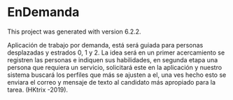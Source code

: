 # EnDemanda

This project was generated with version 6.2.2.

Aplicación de trabajo por demanda, está será guiada para personas desplazadas y estrados 0, 1 y 2. La idea será en un primer acercamiento se registren las personas e indiquen sus habilidades, en segunda etapa   una persona que requiera un servicio, solicitará este en la aplicación y nuestro sistema buscará los perfiles que más se ajusten a el, una ves hecho esto se enviara el correo y mensaje de texto al candidato más apropiado para la tarea. (HKtrix -2019).
